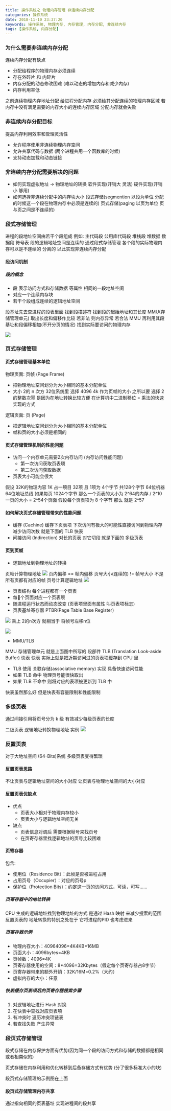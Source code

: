 ```yaml
---
title: 操作系统之 物理内存管理 非连续内存分配
categories: 操作系统
date: 2018-11-10 23:37:20
keywords: 操作系统, 物理内存, 内存管理, 内存分配, 非连续内存
tags: [操作系统, 内存分配]
---
```

### 为什么需要非连续内存分配
连续内存分配有缺点
* 分配给程序的物理内存必须连续
* 存在外碎片 和 内碎片
* 内存分配的动态修改困难 (难以动态的增加内存和减少内存)
* 内存利用率低

之前连续物理内存地址分配 给进程分配内存 必须给其分配连续的物理内存区域 若内存中没有满足需要的内存大小的连续内存区域 分配内存就会失败
### 非连续内存分配目标
提高内存利用效率和管理灵活性
* 允许程序使用非连续物理内存空间
* 允许共享代码与数据 (两个进程共用一个函数库的时候)
* 支持动态加载和动态链接

<!-- more -->
### 非连续内存分配需要解决的问题

* 如何实现虚拟地址 -> 物理地址的转换 软件实现(开销大 灵活) 硬件实现(开销小 够用)
* 如何选择非连续分配中的内存块大小 段式存储(segmention 以段为单位 分配的时候这一个段在物理内存中必须是连续的) 页式存储(paging 以页为单位 页与页之间是不连续的)

### 段式存储管理
进程的段地址空间由若干个段组成
例如: 主代码段 公用库代码段 堆栈段 堆数据 数据段 符号表
段的逻辑地址空间是连续的 通过段式存储管理 各个段的实际物理内存可以是不连续的 分离的 以此实现非连续内存分配
#### 段访问机制
##### 段的概念

* 段 表示访问方式和存储数据 等属性 相同的一段地址空间
* 对应一个连续内存块
* 若干个段组成连续的逻辑地址空间

段基址先去查进程的段表里面 找到段描述符 找到段的起始地址和其长度 MMU(存储管理单元) 取出长度和偏移作比较 若非法 则内存异常 若合法 MMU 再利用其段基址和段偏移相加(不开分页的情况) 找到实际要访问的物理内存

![](/images/segmention.png)

### 页式存储管理
#### 页式存储管理基本单位
物理页面:
页帧 (Page Frame)
* 把物理地址空间划分为大小相同的基本分配单位
* 大小 2的 n 次方 32位系统里 选择 4096 4k 作为页帧的大小 之所以要 选择 2的整数次幂 是因为在地址转换比较方便 在计算机中二进制移位 = 乘法的快速实现的方式

逻辑页面:
页 (Page)
* 把逻辑地址空间划分为大小相同的基本分配单位
* 帧和页的大小必须是相同的

#### 页式存储管理机制的性能问题

* 访问一个内存单元需要2次内存访问 (内存访问性能问题)
    * 第一次访问获取页表项
    * 第二次访问获取数据
* 页表大小可能会很大

假设 32K的物理内容 1K 占一项目 32项 且 1项为 4个字节 共128个字节
64位机器 64位地址总线 如果每页 1024个字节 那么一个页表的大小为 2^64的内存 / 2^10 一页的大小 = 2^54个页面 假设每个页表项为 8 个字节 那么 就是 2^57

#### 如何解决页式存储管理带来的性能问题

* 缓存 (Cachine) 缓存下页表项 下次访问有极大的可能性直接访问到物理内存 减少访问次数 就是下面的 TLB 快表
* 间接访问 (Indirection) 对长的页表 对它切段 就是下面的 多级页表

#### 页到页帧

* 逻辑地址到物理地址的转换

页帧计算物理地址
![](/images/pageframe.png)
页内偏移 == 帧内偏移
页号大小(连续的) != 帧号大小
不是所有页都有对应的帧
页号计算逻辑地址
![](/images/page.png)

* 页表结构
每个进程都有一个页表
* 每个页面对应一个页表项
* 随进程运行状态而动态改变 (页表项里面有属性 叫页表项标志)
* 页表基址寄存器 PTBR(Page Table Base Register)

![](/images/logaddr2phyaddr0.png)
乘上 2的n次方 就相当于 将帧号左移n位

![](/images/logaddr2phyaddr1.png)

* MMU/TLB

MMU 存储管理单元 就是上面图中所写的 段部件
TLB (Translation Look-aside Buffer) 快表
快表 实际上就是把近期访问过的页表项缓存到 CPU 里

* TLB 使用 关联存储(associative memory) 实现 具备快速访问性能
* 如果 TLB 命中 物理页号能很快取出
* 如果 TLB 不命中 则将对应的表项被更新到 TLB 中

快表虽然那么好 但是快表有容量限制和性能限制

### 多级页表
通过间接引用将页号分为 k 级 有效减少每级页表的长度

二级页表 逻辑地址转换物理地址 实例
![](/images/coarsepagetable.png)

### 反置页表
对于大地址空间 (64-Bits)系统 多级页表变得繁琐
#### 反置页表思路
不让页表与逻辑地址空间的大小对应
让页表与物理地址空间的大小对应
#### 反置页表优缺点

* 优点
    * 页表大小相对于物理内存较小
    * 页表大小与逻辑地址空间无关
* 缺点
    * 页表信息对调后 需要根据帧号来找页号
    * 在页寄存器里找逻辑地址的页号比较困难

#### 页寄存器
包含:
* 使用位（Residence Bit）：此帧是否被进程占用
* 占用页号（Occupier）：对应的页号p
* 保护位（Protection Bits）：约定这一页的访问方式，可读，可写……

##### 页寄存器中的地址转换
CPU 生成的逻辑地址找到物理地址的方式 是通过 Hash 映射 来减少搜索的范围
反置页表的 地址转换的特别之处在于 它将进程的PID 也考虑进来
##### 页寄存器示例

* 物理内存大小：40964096=4K4KB=16MB
* 页面大小：4096bytes=4KB
* 页帧数：4096=4K
* 页寄存器使用的空间：8*4096=32Kbytes（假定每个页寄存器占8字节）
* 页寄存器带来的额外开销：32K/16M=0.2%（大约）
* 虚拟内存的大小：任意

##### 快表缓存页表项后的页寄存器搜索步骤

1. 对逻辑地址进行 Hash 对换
2. 在快表中查找对应页表项
3. 有冲突时 遍历冲突项链表
4. 若查找失败 产生异常

### 段页式存储管理
段式存储在内存保护方面有优势(因为同一个段的访问方式和存储的数据都是相同或者相类似的)

页式存储在内存利用和优化转移到后备存储方式有优势 (分了很多标准大小的块)

段页式存储管理的示例图在上面
#### 段页式存储管理内存共享
通过指向相同的页表基址 实现进程间的段共享